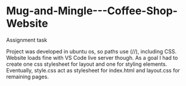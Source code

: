 # Mug-and-Mingle---Coffee-Shop-Website
Assignment task

Project was developed in ubuntu os, so paths use (//), including CSS. Website loads fine with VS Code live server though. As a goal I had to create one css stylesheet for layout and one for styling elements. Eventually, style.css act as stylesheet for index.html and layout.css for remaining pages.